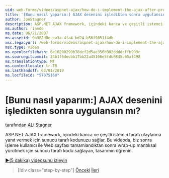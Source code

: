 ```yaml
---
uid: web-forms/videos/aspnet-ajax/how-do-i-implement-the-ajax-after-processing-pattern
title: '[Bunu nasıl yaparım:] AJAX desenini işledikten sonra uygulansın mı? | Microsoft Docs'
author: JoeStagner
description: ASP.NET AJAX framework, içindeki kanca ve çeşitli istemci tarafı olaylarına yanıt vermek için sunucu tarafı kodunuzu sağlar. Bu videoda, biz nasıl uygulanacağını Aft bilgi...
ms.author: riande
ms.date: 06/21/2007
ms.assetid: 9a382d8e-ea3a-4fa4-bd24-b56f9051f4db
msc.legacyurl: /web-forms/videos/aspnet-ajax/how-do-i-implement-the-ajax-after-processing-pattern
msc.type: video
ms.openlocfilehash: 6e10200299b78dcf2d5ae356b302ddddcffb999c
ms.sourcegitcommit: 24b1f6decbb17bb22a45166e5fdb0845c65af498
ms.translationtype: MT
ms.contentlocale: tr-TR
ms.lasthandoff: 03/01/2019
ms.locfileid: "57075168"
---
```

<a name="how-do-i-implement-the-ajax-after-processing-pattern"></a>[Bunu nasıl yaparım:] AJAX desenini işledikten sonra uygulansın mı?
====================
tarafından [ALi Stagner](https://github.com/JoeStagner)

ASP.NET AJAX framework, içindeki kanca ve çeşitli istemci tarafı olaylarına yanıt vermek için sunucu tarafı kodunuzu sağlar. Bu videoda, biz sonra işleme kullanıcı ile Web sayfası tamamlandıktan sonra wrap-up mantıksal yürütmek için sunucu tarafı kodu sağlayan, tasarımın öğrenin.

[&#9654;(5 dakika) videosunu izleyin](https://channel9.msdn.com/Blogs/ASP-NET-Site-Videos/how-do-i-implement-the-ajax-after-processing-pattern)

> [!div class="step-by-step"]
> [Önceki](how-do-i-use-the-aspnet-ajax-history-control.md)
> [İleri](how-do-i-update-multiple-regions-of-a-page-with-aspnet-ajax.md)
